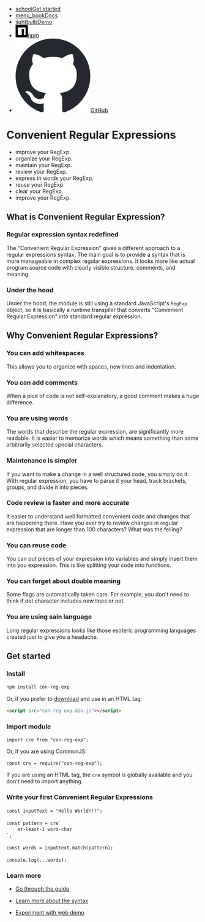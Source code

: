 
* [<span><span class="material-symbols-outlined">school</span></span>Get started](#get-started)
* [<span><span class="material-symbols-outlined">menu_book</span></span>Docs](docs.html)
* [<span><span class="material-symbols-outlined">lightbulb</span></span>Demo](demo.html)
* [<img src="npm.svg">npm](https://www.npmjs.com/package/con-reg-exp)
* [<img src="github-mark.svg">GitHub](https://github.com/kildom/con-reg-exp/)

# Convenient Regular Expressions

* improve your RegExp.
* organize your RegExp.
* maintain your RegExp.
* review your RegExp.
* express in words your RegExp.
* reuse your RegExp.
* clear your RegExp.
* improve your RegExp.

## What is Convenient Regular Expression?

### Regular expression syntax redefined

The "Convenient Regular Expression" gives a different approach to
a regular expressions syntax. The main goal is to provide
a syntax that is more manageable in complex regular expressions.
It looks more like actual program source code with clearly
visible structure, comments, and meaning.

### Under the hood

Under the hood, the module is still using a standard JavaScript's `RegExp`
object, so it is basically a runtime transpiler that converts
"Convenient Regular Expression" into standard regular expression.

## Why Convenient Regular Expressions?

### You can add whitespaces

This allows you to organize with spaces, new lines and indentation.

### You can add comments

When a pice of code is not self-explanatory, a good comment makes a huge difference.

### You are using words

The words that describe the regular expression, are significantly more readable. It is easier to memorize words which means something than some arbitrarily selected special characters.

### Maintenance is simpler

If you want to make a change in a well structured code, you simply do it. With regular expression, you have to parse it your head, track brackets, groups, and divide it into pieces.

### Code review is faster and more accurate

It easier to understand well formatted convenient code and changes that are happening there. Have you ever try to review changes in regular expression that are longer than 100 characters? What was the felling?

### You can reuse code

You can put pieces of your expression into variables and simply insert them into you expression. This is like splitting your code into functions.

### You can forget about double meaning

Some flags are automatically taken care. For example, you don't need to think if dot character includes new lines or not.

### You are using sain language

Long regular expressions looks like those esoteric programming languages created just to give you a headache.

## Get started

### Install

```bash
npm install con-reg-exp
```

Or, if you prefer to [download](https://github.com/kildom/con-reg-exp/releases/latest/download/con-reg-exp.browser.zip)
and use in an HTML tag:

```html
<script src="con-reg-exp.min.js"></script>
```

### Import module

```javascriptwithcre
import cre from "con-reg-exp";
```

Or, if you are using CommonJS:

```javascriptwithcre
const cre = require("con-reg-exp");
```

If you are using an HTML tag, the `cre` symbol is globally available and you don't need to import anything.

### Write your first Convenient Regular Expressions

```javascriptwithcre
const inputText = "Hello World!!!";

const pattern = cre`
    at-least-1 word-char
`;

const words = inputText.match(pattern);

console.log(...words);
```

### Learn more

* [Go through the guide](guide.html)

* [Learn more about the syntax](syntax.html)

* [Experiment with web demo](demo.html)

<!--
Copyright © 2024
-->
